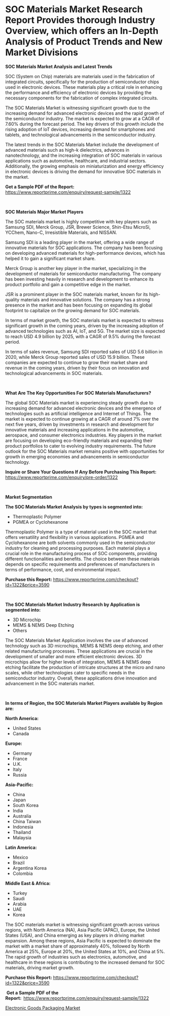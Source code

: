 <p><h1>SOC Materials Market Research Report Provides thorough Industry Overview, which offers an In-Depth Analysis of Product Trends and New Market Divisions</h1></p><p><strong>SOC Materials Market Analysis and Latest Trends</strong></p>
<p><p>SOC (System on Chip) materials are materials used in the fabrication of integrated circuits, specifically for the production of semiconductor chips used in electronic devices. These materials play a critical role in enhancing the performance and efficiency of electronic devices by providing the necessary components for the fabrication of complex integrated circuits.</p><p>The SOC Materials Market is witnessing significant growth due to the increasing demand for advanced electronic devices and the rapid growth of the semiconductor industry. The market is expected to grow at a CAGR of 7.60% during the forecast period. The key drivers of this growth include the rising adoption of IoT devices, increasing demand for smartphones and tablets, and technological advancements in the semiconductor industry.</p><p>The latest trends in the SOC Materials Market include the development of advanced materials such as high-k dielectrics, advances in nanotechnology, and the increasing integration of SOC materials in various applications such as automotive, healthcare, and industrial sectors. Additionally, the growing emphasis on miniaturization and energy efficiency in electronic devices is driving the demand for innovative SOC materials in the market.</p></p>
<p><strong>Get a Sample PDF of the Report:&nbsp;</strong> <a href="https://www.reportprime.com/enquiry/request-sample/1322">https://www.reportprime.com/enquiry/request-sample/1322</a></p>
<p>&nbsp;</p>
<p><strong>SOC Materials Major Market Players</strong></p>
<p><p>The SOC materials market is highly competitive with key players such as Samsung SDI, Merck Group, JSR, Brewer Science, Shin-Etsu MicroSi, YCChem, Nano-C, Irresistible Materials, and NISSAN. </p><p>Samsung SDI is a leading player in the market, offering a wide range of innovative materials for SOC applications. The company has been focusing on developing advanced materials for high-performance devices, which has helped it to gain a significant market share. </p><p>Merck Group is another key player in the market, specializing in the development of materials for semiconductor manufacturing. The company has been investing heavily in research and development to enhance its product portfolio and gain a competitive edge in the market.</p><p>JSR is a prominent player in the SOC materials market, known for its high-quality materials and innovative solutions. The company has a strong presence in the market and has been focusing on expanding its global footprint to capitalize on the growing demand for SOC materials.</p><p>In terms of market growth, the SOC materials market is expected to witness significant growth in the coming years, driven by the increasing adoption of advanced technologies such as AI, IoT, and 5G. The market size is expected to reach USD 4.9 billion by 2025, with a CAGR of 9.5% during the forecast period.</p><p>In terms of sales revenue, Samsung SDI reported sales of USD 5.6 billion in 2020, while Merck Group reported sales of USD 15.9 billion. These companies are expected to continue to grow their market share and revenue in the coming years, driven by their focus on innovation and technological advancements in SOC materials.</p></p>
<p>&nbsp;</p>
<p><strong>What Are The Key Opportunities For SOC Materials Manufacturers?</strong></p>
<p><p>The global SOC Materials market is experiencing steady growth due to increasing demand for advanced electronic devices and the emergence of technologies such as artificial intelligence and Internet of Things. The market is expected to continue growing at a CAGR of around 7% over the next five years, driven by investments in research and development for innovative materials and increasing applications in the automotive, aerospace, and consumer electronics industries. Key players in the market are focusing on developing eco-friendly materials and expanding their product portfolios to cater to evolving industry requirements. The future outlook for the SOC Materials market remains positive with opportunities for growth in emerging economies and advancements in semiconductor technology.</p></p>
<p><strong>Inquire or Share Your Questions If Any Before Purchasing This Report:</strong> <a href="https://www.reportprime.com/enquiry/pre-order/1322">https://www.reportprime.com/enquiry/pre-order/1322</a></p>
<p>&nbsp;</p>
<p><strong>Market Segmentation</strong></p>
<p><strong>The SOC Materials Market Analysis by types is segmented into:</strong></p>
<p><ul><li>Thermoplastic Polymer</li><li>PGMEA or Cyclohexanone</li></ul></p>
<p><p>Thermoplastic Polymer is a type of material used in the SOC market that offers versatility and flexibility in various applications. PGMEA and Cyclohexanone are both solvents commonly used in the semiconductor industry for cleaning and processing purposes. Each material plays a crucial role in the manufacturing process of SOC components, providing different functionalities and benefits. The choice between these materials depends on specific requirements and preferences of manufacturers in terms of performance, cost, and environmental impact.</p></p>
<p><strong>Purchase this Report:&nbsp;</strong><a href="https://www.reportprime.com/checkout?id=1322&price=3590">https://www.reportprime.com/checkout?id=1322&price=3590</a></p>
<p>&nbsp;</p>
<p><strong>The SOC Materials Market Industry Research by Application is segmented into:</strong></p>
<p><ul><li>3D Microchip</li><li>MEMS & NEMS Deep Etching</li><li>Others</li></ul></p>
<p><p>The SOC Materials Market Application involves the use of advanced technology such as 3D microchips, MEMS & NEMS deep etching, and other related manufacturing processes. These applications are crucial in the development of smaller and more efficient electronic devices. 3D microchips allow for higher levels of integration, MEMS & NEMS deep etching facilitate the production of intricate structures at the micro and nano scales, while other technologies cater to specific needs in the semiconductor industry. Overall, these applications drive innovation and advancement in the SOC materials market.</p></p>
<p>&nbsp;</p>
<p><strong>In terms of Region, the SOC Materials Market Players available by Region are:</strong></p>
<p>
    <p> <strong> North America: </strong>
        <ul>
            <li>United States</li>
            <li>Canada</li>
        </ul>
        </p> 
    <p> <strong> Europe: </strong>
        <ul>
            <li>Germany</li>
            <li>France</li>
            <li>U.K.</li>
            <li>Italy</li>
            <li>Russia</li>
        </ul>
        </p> 
    <p> <strong> Asia-Pacific: </strong>
        <ul>
            <li>China</li>
            <li>Japan</li>
            <li>South Korea</li>
            <li>India</li>
            <li>Australia</li>
            <li>China Taiwan</li>
            <li>Indonesia</li>
            <li>Thailand</li>
            <li>Malaysia</li>
        </ul>
        </p> 
    <p> <strong> Latin America: </strong>
        <ul>
            <li>Mexico</li>
            <li>Brazil</li>
            <li>Argentina Korea</li>
            <li>Colombia</li>
        </ul>
        </p> 
    <p> <strong> Middle East & Africa: </strong>
        <ul>
            <li>Turkey</li>
            <li>Saudi</li>
            <li>Arabia</li>
            <li>UAE</li>
            <li>Korea</li>
        </ul>
    </p>
    </p>
<p><p>The SOC materials market is witnessing significant growth across various regions, with North America (NA), Asia Pacific (APAC), Europe, the United States (USA), and China emerging as key players in driving market expansion. Among these regions, Asia Pacific is expected to dominate the market with a market share of approximately 40%, followed by North America at 25%, Europe at 20%, the United States at 10%, and China at 5%. The rapid growth of industries such as electronics, automotive, and healthcare in these regions is contributing to the increased demand for SOC materials, driving market growth.</p></p>
<p><strong>Purchase this Report: </strong><a href="https://www.reportprime.com/checkout?id=1322&price=3590">https://www.reportprime.com/checkout?id=1322&price=3590</a></p>
<p>&nbsp;<strong>Get a Sample PDF of the Report:&nbsp;&nbsp;</strong><a href="https://www.reportprime.com/enquiry/request-sample/1322">https://www.reportprime.com/enquiry/request-sample/1322</a></p>
<p><strong></strong></p>
<p><p><a href="https://three-jumbo-f6d.notion.site/Electronic-Goods-Packaging-Market-Offers-Provide-Insightful-Data-for-the-Time-Period-from-2024-to-20-65db2802f2cd4939ae5c483c7adf3e32">Electronic Goods Packaging Market</a></p></p>